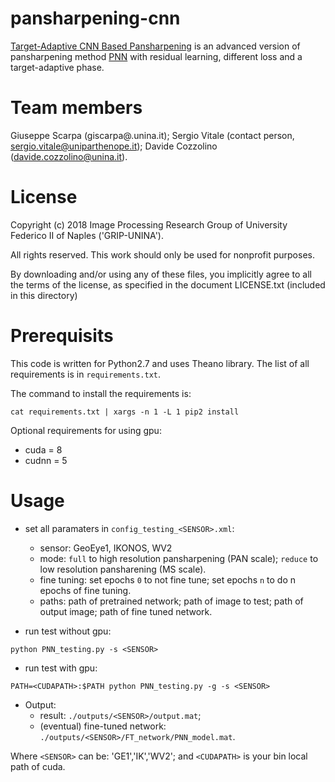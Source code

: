 # pansharpening-cnn
[Target-Adaptive CNN Based Pansharpening](https://arxiv.org/abs/1709.06054) is an advanced version of pansharpening method [PNN](http://www.mdpi.com/2072-4292/8/7/594) with residual learning, different loss and a target-adaptive phase. 

# Team members
 Giuseppe Scarpa  (giscarpa@.unina.it);
 Sergio Vitale    (contact person, sergio.vitale@uniparthenope.it);
 Davide Cozzolino (davide.cozzolino@unina.it).
 
 
# License
Copyright (c) 2018 Image Processing Research Group of University Federico II of Naples ('GRIP-UNINA').

All rights reserved. This work should only be used for nonprofit purposes.

By downloading and/or using any of these files, you implicitly agree to all the
terms of the license, as specified in the document LICENSE.txt
(included in this directory)

# Prerequisits
This code is written for Python2.7 and uses Theano library.
The list of all requirements is in `requirements.txt`.

The command to install the requirements is: 

```
cat requirements.txt | xargs -n 1 -L 1 pip2 install
```

Optional requirements for using gpu:
* cuda = 8
* cudnn = 5

# Usage
* set all paramaters in `config_testing_<SENSOR>.xml`:
	* sensor:	GeoEye1, IKONOS, WV2
	* mode:		`full` to high resolution pansharpening (PAN scale); `reduce` to low resolution pansharening (MS scale).
	* fine tuning:	set epochs `0` to not fine tune; set epochs `n` to do n epochs of fine tuning.
	* paths:	path of pretrained network; path of image to test; path of output image; path of fine tuned network.

* run test without gpu:

```	
python PNN_testing.py -s <SENSOR>
```

* run test with gpu:

```
PATH=<CUDAPATH>:$PATH python PNN_testing.py -g -s <SENSOR>
```

* Output:
	* result: `./outputs/<SENSOR>/output.mat`;
	* (eventual) fine-tuned network: `./outputs/<SENSOR>/FT_network/PNN_model.mat`.
	

Where `<SENSOR>` can be: 'GE1','IK','WV2'; 
and `<CUDAPATH>` is your bin local path of cuda.
